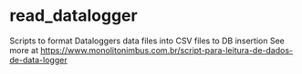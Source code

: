 # read_datalogger
Scripts to format Dataloggers data files into CSV files to DB insertion
See more at https://www.monolitonimbus.com.br/script-para-leitura-de-dados-de-data-logger
